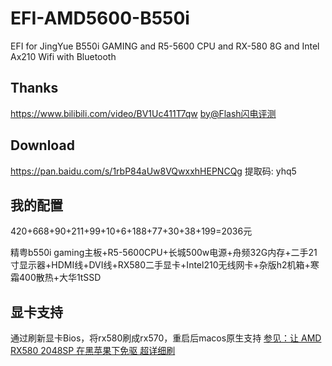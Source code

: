 # EFI-AMD5600-B550i
EFI for JingYue B550i GAMING and R5-5600 CPU and RX-580 8G and Intel Ax210 Wifi with Bluetooth

## Thanks
https://www.bilibili.com/video/BV1Uc411T7qw
[by@Flash闪电评测](https://space.bilibili.com/663218311)

## Download
https://pan.baidu.com/s/1rbP84aUw8VQwxxhHEPNCQg 提取码: yhq5

## 我的配置
420+668+90+211+99+10+6+188+77+30+38+199=2036元

精粤b550i gaming主板+R5-5600CPU+长城500w电源+舟频32G内存+二手21寸显示器+HDMI线+DVI线+RX580二手显卡+Intel210无线网卡+杂版h2机箱+寒霜400散热+大华1tSSD

## 显卡支持
通过刷新显卡Bios，将rx580刷成rx570，重启后macos原生支持
[参见：让 AMD RX580 2048SP 在黑苹果下免驱 超详细刷](https://www.mspace.cc/archives/755)
